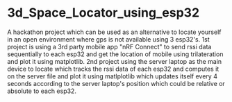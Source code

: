 # 3d_Space_Locator_using_esp32

A hackathon project which can be used as an alternative to locate yourself in an open environment where gps is not available using 3 esp32's.
1st project is using a 3rd party mobile app "nRF Connect" to send rssi data sequentially to each esp32 and get the location of mobile using trilateration and plot it using matplotlib.
2nd project using the server laptop as the main device to locate which tracks the rssi data of each esp32 and computes it on the server file and plot it using matlplotlib which updates itself every 4 seconds according to the server laptop's position which could be relative or absolute to each esp32.    
